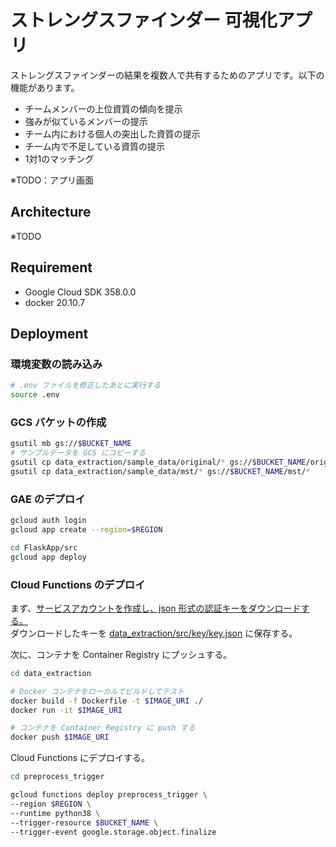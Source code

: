 # ストレングスファインダー 可視化アプリ

ストレングスファインダーの結果を複数人で共有するためのアプリです。以下の機能があります。

- チームメンバーの上位資質の傾向を提示
- 強みが似ているメンバーの提示
- チーム内における個人の突出した資質の提示
- チーム内で不足している資質の提示
- 1対1のマッチング

※TODO：アプリ画面

## Architecture

※TODO

## Requirement

* Google Cloud SDK 358.0.0
* docker 20.10.7
 
## Deployment

### 環境変数の読み込み

```bash
# .env ファイルを修正したあとに実行する
source .env
```

### GCS バケットの作成

```bash
gsutil mb gs://$BUCKET_NAME
# サンプルデータを GCS にコピーする
gsutil cp data_extraction/sample_data/original/* gs://$BUCKET_NAME/original/*
gsutil cp data_extraction/sample_data/mst/* gs://$BUCKET_NAME/mst/*
```

### GAE のデプロイ

```bash
gcloud auth login
gcloud app create --region=$REGION

cd FlaskApp/src
gcloud app deploy
```

### Cloud Functions のデプロイ

まず、[サービスアカウントを作成し、json 形式の認証キーをダウンロードする。](https://cloud.google.com/vertex-ai/docs/training/create-custom-job#create_custom_job-python)  
ダウンロードしたキーを [data_extraction/src/key/key.json](data_extraction/src/key/key.json) に保存する。

次に、コンテナを Container Registry にプッシュする。
```bash
cd data_extraction

# Docker コンテナをローカルでビルドしてテスト
docker build -f Dockerfile -t $IMAGE_URI ./
docker run -it $IMAGE_URI

# コンテナを Container Registry に push する
docker push $IMAGE_URI
```

Cloud Functions にデプロイする。
```bash
cd preprocess_trigger

gcloud functions deploy preprocess_trigger \
--region $REGION \
--runtime python38 \
--trigger-resource $BUCKET_NAME \
--trigger-event google.storage.object.finalize
```